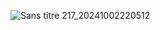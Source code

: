 ![Sans titre 217_20241002220512](https://github.com/user-attachments/assets/6fc3986c-92e2-450f-8fc5-ac8b417197fd)
